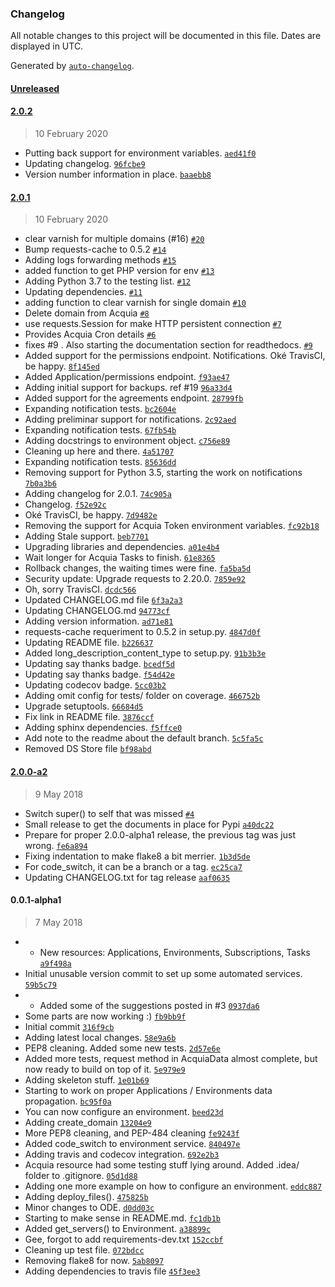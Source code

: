 ### Changelog

All notable changes to this project will be documented in this file. Dates are displayed in UTC.

Generated by [`auto-changelog`](https://github.com/CookPete/auto-changelog).

#### [Unreleased](https://github.com/pmatias/python-acquia-cloud-2/compare/2.0.2...HEAD)

#### [2.0.2](https://github.com/pmatias/python-acquia-cloud-2/compare/2.0.1...2.0.2)

> 10 February 2020

- Putting back support for environment variables. [`aed41f0`](https://github.com/pmatias/python-acquia-cloud-2/commit/aed41f0123473b1074958a75f890f9756328e6c3)
- Updating changelog. [`96fcbe9`](https://github.com/pmatias/python-acquia-cloud-2/commit/96fcbe9d5da2700950b931f982a9f063e9d267d4)
- Version number information in place. [`baaebb8`](https://github.com/pmatias/python-acquia-cloud-2/commit/baaebb8cbe8692ac54d2d3cede662e3f892ad2cd)

#### [2.0.1](https://github.com/pmatias/python-acquia-cloud-2/compare/2.0.0-a2...2.0.1)

> 10 February 2020

- clear varnish for multiple domains (#16) [`#20`](https://github.com/pmatias/python-acquia-cloud-2/pull/20)
- Bump requests-cache to 0.5.2 [`#14`](https://github.com/pmatias/python-acquia-cloud-2/pull/14)
- Adding logs forwarding methods [`#15`](https://github.com/pmatias/python-acquia-cloud-2/pull/15)
- added function to get PHP version for env [`#13`](https://github.com/pmatias/python-acquia-cloud-2/pull/13)
- Adding Python 3.7 to the testing list. [`#12`](https://github.com/pmatias/python-acquia-cloud-2/pull/12)
- Updating dependencies. [`#11`](https://github.com/pmatias/python-acquia-cloud-2/pull/11)
- adding function to clear varnish for single domain [`#10`](https://github.com/pmatias/python-acquia-cloud-2/pull/10)
- Delete domain from Acquia [`#8`](https://github.com/pmatias/python-acquia-cloud-2/pull/8)
- use requests.Session for make HTTP persistent connection [`#7`](https://github.com/pmatias/python-acquia-cloud-2/pull/7)
- Provides Acquia Cron details [`#6`](https://github.com/pmatias/python-acquia-cloud-2/pull/6)
- fixes #9 . Also starting the documentation section for readthedocs. [`#9`](https://github.com/pmatias/python-acquia-cloud-2/issues/9)
- Added support for the permissions endpoint. Notifications. Oké TravisCI, be happy. [`8f145ed`](https://github.com/pmatias/python-acquia-cloud-2/commit/8f145ed0d001c1cd6ea1399951f6687ad9566180)
- Added Application/permissions endpoint. [`f93ae47`](https://github.com/pmatias/python-acquia-cloud-2/commit/f93ae4707f06e1f6720d597bb1d6d00264cb0f4b)
- Adding initial support for backups. ref #19 [`96a33d4`](https://github.com/pmatias/python-acquia-cloud-2/commit/96a33d45f01a780ba8be237b7d83ddf91f235df2)
- Added support for the agreements endpoint. [`28799fb`](https://github.com/pmatias/python-acquia-cloud-2/commit/28799fb1ffc5d15489b350d92f7c5512b7f229d7)
- Expanding notification tests. [`bc2604e`](https://github.com/pmatias/python-acquia-cloud-2/commit/bc2604e51c63d78345ef60ccf3085eb5772bdaf3)
- Adding preliminar support for notifications. [`2c92aed`](https://github.com/pmatias/python-acquia-cloud-2/commit/2c92aed8b042ba76c27725fb3ab6dda8d56d7734)
- Expanding notification tests. [`67fb54b`](https://github.com/pmatias/python-acquia-cloud-2/commit/67fb54b8fdeb7d928f35464992fe7a93730b5fe1)
- Adding docstrings to environment object. [`c756e89`](https://github.com/pmatias/python-acquia-cloud-2/commit/c756e895743f97183b99fbebc7e0a3b59de8a496)
- Cleaning up here and there. [`4a51707`](https://github.com/pmatias/python-acquia-cloud-2/commit/4a51707bf4b27704db467d05b0152ee0027b1a09)
- Expanding notification tests. [`85636dd`](https://github.com/pmatias/python-acquia-cloud-2/commit/85636dd62b7153a168a425b081fe58eed17feccc)
- Removing support for Python 3.5, starting the work on notifications [`7b0a3b6`](https://github.com/pmatias/python-acquia-cloud-2/commit/7b0a3b628366930c08a3c79126ed06059f9f4877)
- Adding changelog for 2.0.1. [`74c905a`](https://github.com/pmatias/python-acquia-cloud-2/commit/74c905a2a62187a24d8528dfa888059b004d9347)
- Changelog. [`f52e92c`](https://github.com/pmatias/python-acquia-cloud-2/commit/f52e92cd6c9af5b6640d633ac885fd428547ffce)
- Oké TravisCI, be happy. [`7d9482e`](https://github.com/pmatias/python-acquia-cloud-2/commit/7d9482e9cca78ad7c89835f0f92ca51d3c47628f)
- Removing the support for Acquia Token environment variables. [`fc92b18`](https://github.com/pmatias/python-acquia-cloud-2/commit/fc92b185c59f778f81eb530fa65ef744081d62ef)
- Adding Stale support. [`beb7701`](https://github.com/pmatias/python-acquia-cloud-2/commit/beb7701991b321af0cfb17d2bf2c4736e7d2803b)
- Upgrading libraries and dependencies. [`a01e4b4`](https://github.com/pmatias/python-acquia-cloud-2/commit/a01e4b4c067d09bfedc244bee4c19c91042896cf)
- Wait longer for Acquia Tasks to finish. [`61e8365`](https://github.com/pmatias/python-acquia-cloud-2/commit/61e8365f43b18258ad538c7eaad32ba3636fde85)
- Rollback changes, the waiting times were fine. [`fa5ba5d`](https://github.com/pmatias/python-acquia-cloud-2/commit/fa5ba5df8b8df02ed993dec208e757b947479497)
- Security update: Upgrade requests to 2.20.0. [`7859e92`](https://github.com/pmatias/python-acquia-cloud-2/commit/7859e924a62e27351915c8c2dade4bddb16198d5)
- Oh, sorry TravisCI. [`dcdc566`](https://github.com/pmatias/python-acquia-cloud-2/commit/dcdc5665ddedca25d36f766c7941b885693bc44d)
- Updated CHANGELOG.md file [`6f3a2a3`](https://github.com/pmatias/python-acquia-cloud-2/commit/6f3a2a3cb8f1c3614026e7091bf54c90be76f2f9)
- Updating CHANGELOG.md [`94773cf`](https://github.com/pmatias/python-acquia-cloud-2/commit/94773cfed1c23337552cf75716fb8237fa29f08f)
- Adding version information. [`ad71e81`](https://github.com/pmatias/python-acquia-cloud-2/commit/ad71e81822f6747bef5aded8c4b9bfb5a72ee08a)
- requests-cache requeriment to 0.5.2 in setup.py. [`4847d0f`](https://github.com/pmatias/python-acquia-cloud-2/commit/4847d0f2f0955dca3de514505703b4254c5809c6)
- Updating README file. [`b226637`](https://github.com/pmatias/python-acquia-cloud-2/commit/b22663721f60693b74ba14fb4f8df21c47202c7f)
- Added long_description_content_type to setup.py. [`91b3b3e`](https://github.com/pmatias/python-acquia-cloud-2/commit/91b3b3e57b18c992c4cae7dba32accdcd8883198)
- Updating say thanks badge. [`bcedf5d`](https://github.com/pmatias/python-acquia-cloud-2/commit/bcedf5d4916322d6154c6d382e1cb550c0d60560)
- Updating say thanks badge. [`f54d42e`](https://github.com/pmatias/python-acquia-cloud-2/commit/f54d42e73252e9a3cc770ebe705688d3db8ee539)
- Updating codecov badge. [`5cc03b2`](https://github.com/pmatias/python-acquia-cloud-2/commit/5cc03b2a3e6fb6218e343a6dbf1d44698f74db3f)
- Adding omit config for tests/ folder on coverage. [`466752b`](https://github.com/pmatias/python-acquia-cloud-2/commit/466752bb013ba37b9577239c1dc262965337cec1)
- Upgrade setuptools. [`66684d5`](https://github.com/pmatias/python-acquia-cloud-2/commit/66684d5582959c939e7acaa959082a973ced0fd3)
- Fix link in README file. [`3876ccf`](https://github.com/pmatias/python-acquia-cloud-2/commit/3876ccf5e5e4854cf020973a2b8608ef2db4e8f4)
- Adding sphinx dependencies. [`f5ffce0`](https://github.com/pmatias/python-acquia-cloud-2/commit/f5ffce0012882d894b74f56f625a7fd073ded19b)
- Add note to the readme about the default branch. [`5c5fa5c`](https://github.com/pmatias/python-acquia-cloud-2/commit/5c5fa5c2de39b55035a68c8eaee3fca18e8e2ebc)
- Removed DS Store file [`bf98abd`](https://github.com/pmatias/python-acquia-cloud-2/commit/bf98abdca1cc532259da44df5ca46b41b9d3b22e)

#### [2.0.0-a2](https://github.com/pmatias/python-acquia-cloud-2/compare/0.0.1-alpha1...2.0.0-a2)

> 9 May 2018

- Switch super() to self that was missed [`#4`](https://github.com/pmatias/python-acquia-cloud-2/pull/4)
- Small release to get the documents in place for Pypi [`a40dc22`](https://github.com/pmatias/python-acquia-cloud-2/commit/a40dc22176af2b643b2c6332254258daca345881)
- Prepare for proper 2.0.0-alpha1 release, the previous tag was just wrong. [`fe6a894`](https://github.com/pmatias/python-acquia-cloud-2/commit/fe6a89496a64810373fe870b680ab7385bca9f18)
- Fixing indentation to make flake8 a bit merrier. [`1b3d5de`](https://github.com/pmatias/python-acquia-cloud-2/commit/1b3d5de1a25fd67cc7bd4486f6ba70a2e3bdad57)
- For code_switch, it can be a branch or a tag. [`ec25ca7`](https://github.com/pmatias/python-acquia-cloud-2/commit/ec25ca7a522a952d682dafb800eb75638d7c79ae)
- Updating CHANGELOG.txt for tag release [`aaf0635`](https://github.com/pmatias/python-acquia-cloud-2/commit/aaf06352bfc8d7073a5e5a30ed7eed8d3424a58b)

#### 0.0.1-alpha1

> 7 May 2018

- * New resources: Applications, Environments, Subscriptions, Tasks [`a9f498a`](https://github.com/pmatias/python-acquia-cloud-2/commit/a9f498a8837ce5ffccdcfbe7dcbb812edb7431a9)
- Initial unusable version commit to set up some automated services. [`59b5c79`](https://github.com/pmatias/python-acquia-cloud-2/commit/59b5c7951c0c231087d2d4593e3c4c3747a80b5a)
- * Added some of the suggestions posted in #3 [`0937da6`](https://github.com/pmatias/python-acquia-cloud-2/commit/0937da6ce431332046d669304d1357f0375d9d33)
- Some parts are now working :) [`fb9bb9f`](https://github.com/pmatias/python-acquia-cloud-2/commit/fb9bb9fe781a46162ee88919d0e36f3d76b40c0b)
- Initial commit [`316f9cb`](https://github.com/pmatias/python-acquia-cloud-2/commit/316f9cbacc7e0e3d15e767b3498e57021c9b4068)
- Adding latest local changes. [`58e9a6b`](https://github.com/pmatias/python-acquia-cloud-2/commit/58e9a6bd33397f257cb932c891617293b44d4357)
- PEP8 cleaning. Added some new tests. [`2d57e6e`](https://github.com/pmatias/python-acquia-cloud-2/commit/2d57e6e808176ab9e5e94577a4d9b07d97b4f1a5)
- Added more tests, request method in AcquiaData almost complete, but now ready to build on top of it. [`5e979e9`](https://github.com/pmatias/python-acquia-cloud-2/commit/5e979e999aa316a16e6381a8e21e160f268d9691)
- Adding skeleton stuff. [`1e01b69`](https://github.com/pmatias/python-acquia-cloud-2/commit/1e01b69412dc5e0fbc8c4814f43286ebc7372488)
- Starting to work on proper Applications / Environments data propagation. [`bc95f0a`](https://github.com/pmatias/python-acquia-cloud-2/commit/bc95f0ae5709f6fac6171c79f396af7490667100)
- You can now configure an environment. [`beed23d`](https://github.com/pmatias/python-acquia-cloud-2/commit/beed23d6f258b57f443e7da349fc38e9c84f6766)
- Adding create_domain [`13204e9`](https://github.com/pmatias/python-acquia-cloud-2/commit/13204e998918640b4572ce6ccd015105fe390ad8)
- More PEP8 cleaning, and PEP-484 cleaning [`fe9243f`](https://github.com/pmatias/python-acquia-cloud-2/commit/fe9243fde87fd3c3715fd686552e7cc8ea08e830)
- Added code_switch to environment service. [`840497e`](https://github.com/pmatias/python-acquia-cloud-2/commit/840497e3a9da1ad1badbb6b786ffeb9c868cb159)
- Adding travis and codecov integration. [`692e2b3`](https://github.com/pmatias/python-acquia-cloud-2/commit/692e2b33a0e4a7c89a52c5fb40f837663fd2bb45)
- Acquia resource had some testing stuff lying around. Added .idea/ folder to .gitignore. [`05d1d88`](https://github.com/pmatias/python-acquia-cloud-2/commit/05d1d884f0ac2bf4f2a2a1ca9cf1375ee94c0eaa)
- Adding one more example on how to configure an environment. [`eddc887`](https://github.com/pmatias/python-acquia-cloud-2/commit/eddc88793c5ef9572a5f50f8439d8a6eedeaa99a)
- Adding deploy_files(). [`475825b`](https://github.com/pmatias/python-acquia-cloud-2/commit/475825b46a295a9b36e9648a77b53503954e1b8c)
- Minor changes to ODE. [`d0dd03c`](https://github.com/pmatias/python-acquia-cloud-2/commit/d0dd03c458a7210987f5b005c4e502203e9bdacf)
- Starting to make sense in README.md. [`fc1db1b`](https://github.com/pmatias/python-acquia-cloud-2/commit/fc1db1b0c23c4bc63bef78c99aecb925330799da)
- Added get_servers() to Environment. [`a38899c`](https://github.com/pmatias/python-acquia-cloud-2/commit/a38899c08da7089def8d6f50e88b04cb1702f052)
- Gee, forgot to add requirements-dev.txt [`152ccbf`](https://github.com/pmatias/python-acquia-cloud-2/commit/152ccbf62ca76934902b18eeaf998c069c68fbfd)
- Cleaning up test file. [`072bdcc`](https://github.com/pmatias/python-acquia-cloud-2/commit/072bdcc3eda0de0014def1362493ae803a875738)
- Removing flake8 for now. [`5ab8097`](https://github.com/pmatias/python-acquia-cloud-2/commit/5ab8097d9f7fbb49fd5ef346610c41805439d1ad)
- Adding dependencies to travis file [`45f3ee3`](https://github.com/pmatias/python-acquia-cloud-2/commit/45f3ee3c3e50d4c4162d258ab3d46b44f6798824)
